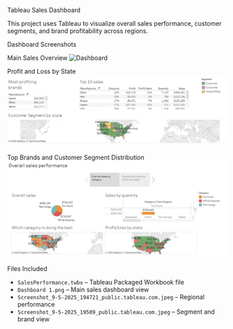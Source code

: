 Tableau Sales Dashboard

This project uses Tableau to visualize overall sales performance, customer segments, and brand profitability across regions.


 Dashboard Screenshots

 Main Sales Overview
![Dashboard](Dashboard_1.png)


 Profit and Loss by State
![Profit/Loss](Screenshot_9-5-2025_194721_public.tableau.com.jpeg)

 Top Brands and Customer Segment Distribution
![Customer Segment](Screenshot_9-5-2025_19509_public.tableau.com.jpeg)

 Files Included

- `SalesPerformance.twbx` – Tableau Packaged Workbook file
- `Dashboard 1.png` – Main sales dashboard view
- `Screenshot_9-5-2025_194721_public.tableau.com.jpeg` – Regional performance
- `Screenshot_9-5-2025_19509_public.tableau.com.jpeg` – Segment and brand view


